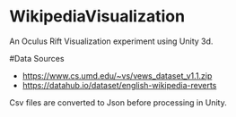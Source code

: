 # WikipediaVisualization
An Oculus Rift Visualization experiment using Unity 3d.

#Data Sources
* https://www.cs.umd.edu/~vs/vews_dataset_v1.1.zip
* https://datahub.io/dataset/english-wikipedia-reverts

Csv files are converted to Json before processing in Unity.
